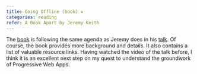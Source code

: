 ```yaml
---
title: Going Offline (book) ★
categories: reading
refer: A Book Apart by Jeremy Keith
---
```

The [book](https://abookapart.com/products/going-offline) is following the same agenda as Jeremy does in his [talk](/reading/going-offline-video/). Of course, the book provides more background and details. It also contains a list of valuable resource links. Having watched the video of the talk before, I think it is an excellent next step on my quest to understand the groundwork of Progressive Web Apps.
